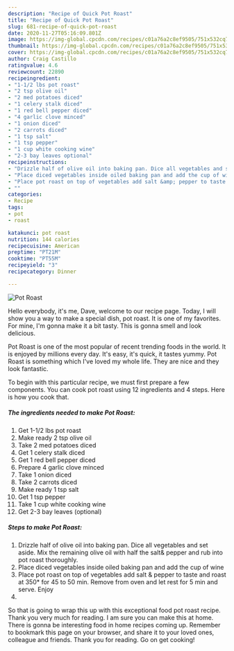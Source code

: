 ```yaml
---
description: "Recipe of Quick Pot Roast"
title: "Recipe of Quick Pot Roast"
slug: 681-recipe-of-quick-pot-roast
date: 2020-11-27T05:16:09.801Z
image: https://img-global.cpcdn.com/recipes/c01a76a2c8ef9505/751x532cq70/pot-roast-recipe-main-photo.jpg
thumbnail: https://img-global.cpcdn.com/recipes/c01a76a2c8ef9505/751x532cq70/pot-roast-recipe-main-photo.jpg
cover: https://img-global.cpcdn.com/recipes/c01a76a2c8ef9505/751x532cq70/pot-roast-recipe-main-photo.jpg
author: Craig Castillo
ratingvalue: 4.6
reviewcount: 22890
recipeingredient:
- "1-1/2 lbs pot roast"
- "2 tsp olive oil"
- "2 med potatoes diced"
- "1 celery stalk diced"
- "1 red bell pepper diced"
- "4 garlic clove minced"
- "1 onion diced"
- "2 carrots diced"
- "1 tsp salt"
- "1 tsp pepper"
- "1 cup white cooking wine"
- "2-3 bay leaves optional"
recipeinstructions:
- "Drizzle half of olive oil into baking pan. Dice all vegetables and set aside. Mix the remaining olive oil with half the salt&amp; pepper and rub into pot roast thoroughly."
- "Place diced vegetables inside oiled baking pan and add the cup of wine"
- "Place pot roast on top of vegetables add salt &amp; pepper to taste and roast at 350* for 45 to 50 min. Remove from oven and let rest for 5 min and serve. Enjoy"
- ""
categories:
- Recipe
tags:
- pot
- roast

katakunci: pot roast 
nutrition: 144 calories
recipecuisine: American
preptime: "PT21M"
cooktime: "PT55M"
recipeyield: "3"
recipecategory: Dinner

---
```



![Pot Roast](https://img-global.cpcdn.com/recipes/c01a76a2c8ef9505/751x532cq70/pot-roast-recipe-main-photo.jpg)

Hello everybody, it's me, Dave, welcome to our recipe page. Today, I will show you a way to make a special dish, pot roast. It is one of my favorites. For mine, I'm gonna make it a bit tasty. This is gonna smell and look delicious.



Pot Roast is one of the most popular of recent trending foods in the world. It is enjoyed by millions every day. It's easy, it's quick, it tastes yummy. Pot Roast is something which I've loved my whole life. They are nice and they look fantastic.


To begin with this particular recipe, we must first prepare a few components. You can cook pot roast using 12 ingredients and 4 steps. Here is how you cook that.

<!--inarticleads1-->

##### The ingredients needed to make Pot Roast:

1. Get 1-1/2 lbs pot roast
1. Make ready 2 tsp olive oil
1. Take 2 med potatoes diced
1. Get 1 celery stalk diced
1. Get 1 red bell pepper diced
1. Prepare 4 garlic clove minced
1. Take 1 onion diced
1. Take 2 carrots diced
1. Make ready 1 tsp salt
1. Get 1 tsp pepper
1. Take 1 cup white cooking wine
1. Get 2-3 bay leaves (optional)




<!--inarticleads2-->

##### Steps to make Pot Roast:

1. Drizzle half of olive oil into baking pan. Dice all vegetables and set aside. Mix the remaining olive oil with half the salt&amp; pepper and rub into pot roast thoroughly.
1. Place diced vegetables inside oiled baking pan and add the cup of wine
1. Place pot roast on top of vegetables add salt &amp; pepper to taste and roast at 350* for 45 to 50 min. Remove from oven and let rest for 5 min and serve. Enjoy
1. 




So that is going to wrap this up with this exceptional food pot roast recipe. Thank you very much for reading. I am sure you can make this at home. There is gonna be interesting food in home recipes coming up. Remember to bookmark this page on your browser, and share it to your loved ones, colleague and friends. Thank you for reading. Go on get cooking!
